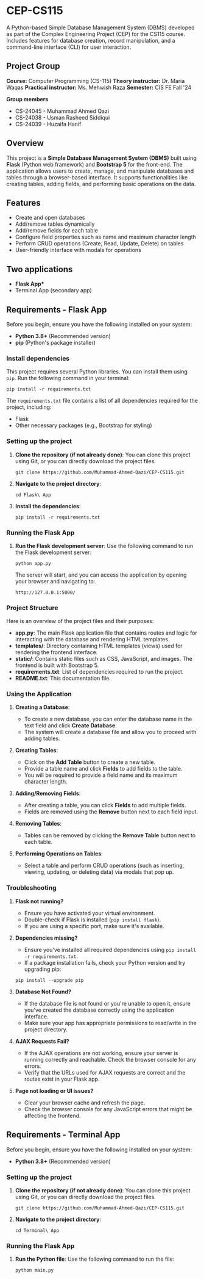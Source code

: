 # CEP-CS115
A Python-based Simple Database Management System (DBMS) developed as part of the Complex Engineering Project (CEP) for the CS115 course. Includes features for database creation, record manipulation, and a command-line interface (CLI) for user interaction.

## Project Group

**Course:** Computer Programming (CS-115)
**Theory instructor:** Dr. Maria Waqas
**Practical instructor:** Ms. Mehwish Raza
**Semester:** CIS FE Fall '24

**Group members**
- CS-24045 - Muhammad Ahmed Qazi
- CS-24038 - Usman Rasheed Siddiqui
- CS-24039 - Huzaifa Hanif

## Overview

This project is a **Simple Database Management System (DBMS)** built using **Flask** (Python web framework) and **Bootstrap 5** for the front-end. The application allows users to create, manage, and manipulate databases and tables through a browser-based interface. It supports functionalities like creating tables, adding fields, and performing basic operations on the data.

## Features

- Create and open databases
- Add/remove tables dynamically
- Add/remove fields for each table
- Configure field properties such as name and maximum character length
- Perform CRUD operations (Create, Read, Update, Delete) on tables
- User-friendly interface with modals for operations

## Two applications

- **Flask App\***
- Terminal App (secondary app)

## Requirements - Flask App

Before you begin, ensure you have the following installed on your system:

- **Python 3.8+** (Recommended version)
- **pip** (Python's package installer)

### Install dependencies

This project requires several Python libraries. You can install them using `pip`. Run the following command in your terminal:

`pip install -r requirements.txt`

The `requirements.txt` file contains a list of all dependencies required for the project, including:

- Flask
- Other necessary packages (e.g., Bootstrap for styling)

### Setting up the project

1. **Clone the repository (if not already done)**: You can clone this project using Git, or you can directly download the project files.

	`git clone https://github.com/Muhammad-Ahmed-Qazi/CEP-CS115.git`

2. **Navigate to the project directory**:

	`cd Flask\ App`

3. **Install the dependencies**:

	`pip install -r requirements.txt`

### Running the Flask App

1. **Run the Flask development server**: Use the following command to run the Flask development server:

	`python app.py`
	
	The server will start, and you can access the application by opening your browser and navigating to:
	
	`http://127.0.0.1:5000/`

### Project Structure

Here is an overview of the project files and their purposes:

- **app.py**: The main Flask application file that contains routes and logic for interacting with the database and rendering HTML templates.
- **templates/**: Directory containing HTML templates (views) used for rendering the frontend interface.
- **static/**: Contains static files such as CSS, JavaScript, and images. The frontend is built with Bootstrap 5.
- **requirements.txt**: List of dependencies required to run the project.
- **README.txt**: This documentation file.

### Using the Application

1. **Creating a Database**:
    - To create a new database, you can enter the database name in the text field and click **Create Database**.
    - The system will create a database file and allow you to proceed with adding tables.

1. **Creating Tables**:
    - Click on the **Add Table** button to create a new table.
    - Provide a table name and click **Fields** to add fields to the table.
    - You will be required to provide a field name and its maximum character length.

2. **Adding/Removing Fields**:
    - After creating a table, you can click **Fields** to add multiple fields.
    - Fields are removed using the **Remove** button next to each field input.

3. **Removing Tables**:
    - Tables can be removed by clicking the **Remove Table** button next to each table.

4. **Performing Operations on Tables**:
    - Select a table and perform CRUD operations (such as inserting, viewing, updating, or deleting data) via modals that pop up.

### Troubleshooting

1. **Flask not running?**
    - Ensure you have activated your virtual environment.
    - Double-check if Flask is installed (`pip install flask`).
    - If you are using a specific port, make sure it's available.

2. **Dependencies missing?**
    - Ensure you’ve installed all required dependencies using `pip install -r requirements.txt`.
    - If a package installation fails, check your Python version and try upgrading pip:
    
    `pip install --upgrade pip`
    

3. **Database Not Found?**
    - If the database file is not found or you're unable to open it, ensure you’ve created the database correctly using the application interface.
    - Make sure your app has appropriate permissions to read/write in the project directory.

4. **AJAX Requests Fail?**
    - If the AJAX operations are not working, ensure your server is running correctly and reachable. Check the browser console for any errors.
    - Verify that the URLs used for AJAX requests are correct and the routes exist in your Flask app.

5. **Page not loading or UI issues?**
    - Clear your browser cache and refresh the page.
    - Check the browser console for any JavaScript errors that might be affecting the frontend.

## Requirements - Terminal App

Before you begin, ensure you have the following installed on your system:

- **Python 3.8+** (Recommended version)

### Setting up the project

1. **Clone the repository (if not already done)**: You can clone this project using Git, or you can directly download the project files.

	`git clone https://github.com/Muhammad-Ahmed-Qazi/CEP-CS115.git`

2. **Navigate to the project directory**:

	`cd Terminal\ App`

### Running the Flask App

1. **Run the Python file**: Use the following command to run the file:

	`python main.py`
